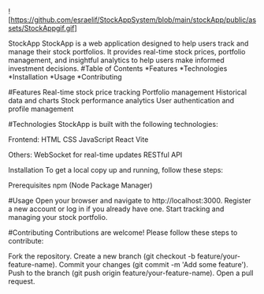 ![https://github.com/esraelif/StockAppSystem/blob/main/stockApp/public/assets/StockAppgif.gif]



StockApp StockApp is a web application designed to help users track and manage their stock portfolios. It provides real-time stock prices, portfolio management, and insightful analytics to help users make informed investment decisions. #Table of Contents *Features *Technologies *Installation *Usage *Contributing

#Features Real-time stock price tracking Portfolio management Historical data and charts Stock performance analytics User authentication and profile management

#Technologies StockApp is built with the following technologies:

Frontend: HTML CSS JavaScript React Vite

Others: WebSocket for real-time updates RESTful API

Installation To get a local copy up and running, follow these steps:

Prerequisites npm (Node Package Manager)

#Usage Open your browser and navigate to http://localhost:3000. Register a new account or log in if you already have one. Start tracking and managing your stock portfolio.

#Contributing Contributions are welcome! Please follow these steps to contribute:

Fork the repository. Create a new branch (git checkout -b feature/your-feature-name). Commit your changes (git commit -m 'Add some feature'). Push to the branch (git push origin feature/your-feature-name). Open a pull request.
